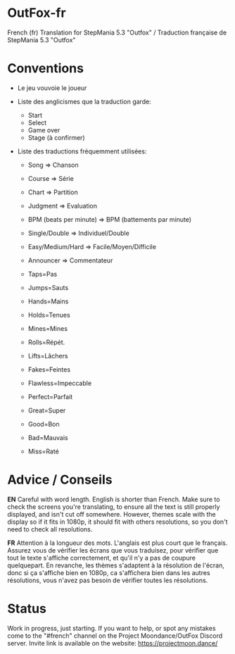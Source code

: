 # OutFox-fr
French (fr) Translation for StepMania 5.3 "Outfox" / Traduction française de StepMania 5.3 "Outfox"

# Conventions
* Le jeu vouvoie le joueur
* Liste des anglicismes que la traduction garde:
    * Start
    * Select
    * Game over
    * Stage (à confirmer)

* Liste des traductions fréquemment utilisées:
    * Song => Chanson
    * Course => Série
    * Chart => Partition
    * Judgment => Evaluation
    * BPM (beats per minute) => BPM (battements par minute)
    * Single/Double => Individuel/Double
    * Easy/Medium/Hard => Facile/Moyen/Difficile
    * Announcer => Commentateur

    * Taps=Pas
    * Jumps=Sauts
    * Hands=Mains
    * Holds=Tenues
    * Mines=Mines
    * Rolls=Répét.
    * Lifts=Lâchers
    * Fakes=Feintes

    * Flawless=Impeccable
    * Perfect=Parfait
    * Great=Super
    * Good=Bon
    * Bad=Mauvais
    * Miss=Raté

# Advice / Conseils

**EN** Careful with word length. English is shorter than French. Make sure to check the screens you're translating, to ensure all the text is still properly displayed, and isn't cut off somewhere. However, themes scale with the display so if it fits in 1080p, it should fit with others resolutions, so you don't need to check all resolutions.

**FR** Attention à la longueur des mots. L'anglais est plus court que le français. Assurez vous de vérifier les écrans que vous traduisez, pour vérifier que tout le texte s'affiche correctement, et qu'il n'y a pas de coupure quelquepart. En revanche, les thèmes s'adaptent à la résolution de l'écran, donc si ça s'affiche bien en 1080p, ca s'affichera bien dans les autres résolutions, vous n'avez pas besoin de vérifier toutes les résolutions.

# Status
Work in progress, just starting. If you want to help, or spot any mistakes come to the "#french" channel on the Project Moondance/OutFox Discord server. Invite link is available on the website: https://projectmoon.dance/